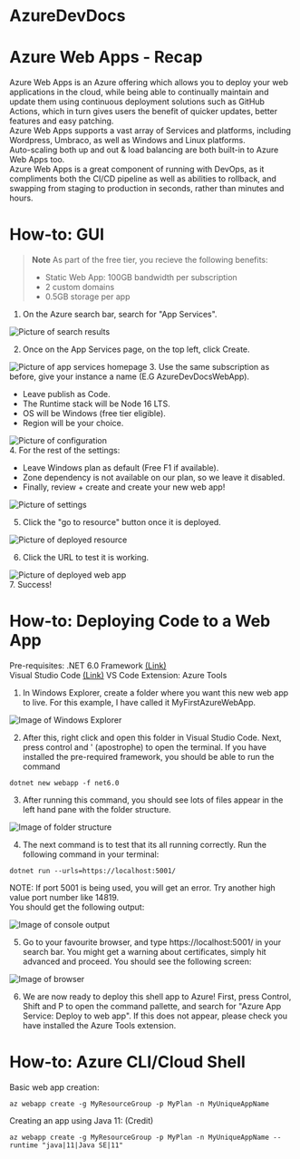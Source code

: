 # AzureDevDocs
# Azure Web Apps - Recap
Azure Web Apps is an Azure offering which allows you to deploy your web applications in the cloud, while being able to continually maintain and update them using continuous deployment solutions such as GitHub Actions, which in turn gives users the benefit of quicker updates, better features and easy patching.  
Azure Web Apps supports a vast array of Services and platforms, including Wordpress, Umbraco, as well as Windows and Linux platforms.  
Auto-scaling both up and out & load balancing are both built-in to Azure Web Apps too.  
Azure Web Apps is a great component of running with DevOps, as it compliments both the CI/CD pipeline as well as abilities to rollback, and swapping from staging to production in seconds, rather than minutes and hours.

# How-to: GUI
> **Note**
> As part of the free tier, you recieve the following benefits:
> - Static Web App: 100GB bandwidth per subscription
> - 2 custom domains
> - 0.5GB storage per app
1. On the Azure search bar, search for "App Services".  

![Picture of search results](images/Step1.png)  

2. Once on the App Services page, on the top left, click Create.

![Picture of app services homepage](images/Step2.png)
3. Use the same subscription as before, give your instance a name (E.G AzureDevDocsWebApp).  
- Leave publish as Code.  
- The Runtime stack will be Node 16 LTS.  
- OS will be Windows (free tier eligible).  
- Region will be your choice.  

![Picture of configuration](images/Step3.png)  
4. For the rest of the settings:  
- Leave Windows plan as default (Free F1 if available).
- Zone dependency is not available on our plan, so we leave it disabled.  
- Finally, review + create and create your new web app!  

![Picture of settings](images/Step4.png)  

5. Click the "go to resource" button once it is deployed.  

![Picture of deployed resource](images/Step5.png)  

6. Click the URL to test it is working.  

![Picture of deployed web app](images/Step6.png)  
7. Success!
# How-to: Deploying Code to a Web App
Pre-requisites: .NET 6.0 Framework [(Link)](https://dotnet.microsoft.com/en-us/download/dotnet/6.0)  
Visual Studio Code [(Link)](https://code.visualstudio.com/) 
VS Code Extension: Azure Tools 
1. In Windows Explorer, create a folder where you want this new web app to live. For this example, I have called it MyFirstAzureWebApp.  

![Image of Windows Explorer](images/part2step1.png)

2. After this, right click and open this folder in Visual Studio Code. Next, press control and ' (apostrophe) to open the terminal. If you have installed the pre-required framework, you should be able to run the command  
```shell 
dotnet new webapp -f net6.0
```

3. After running this command, you should see lots of files appear in the left hand pane with the folder structure.  

![Image of folder structure](images/part2step3.png)

4. The next command is to test that its all running correctly. Run the following command in your terminal:  
```shell
dotnet run --urls=https://localhost:5001/
```

NOTE: If port 5001 is being used, you will get an error. Try another high value port number like 14819.  
You should get the following output:  

![Image of console output](images/part2step4.png)  

5. Go to your favourite browser, and type https://localhost:5001/ in your search bar. You might get a warning about certificates, simply hit advanced and proceed. You should see the following screen:  

![Image of browser](images/part2step5.png)  

6. We are now ready to deploy this shell app to Azure! First, press Control, Shift and P to open the command pallette, and search for "Azure App Service: Deploy to web app". If this does not appear, please check you have installed the Azure Tools extension.  

# How-to: Azure CLI/Cloud Shell
Basic web app creation:
```shell
az webapp create -g MyResourceGroup -p MyPlan -n MyUniqueAppName
```
Creating an app using Java 11: (Credit)
```shell
az webapp create -g MyResourceGroup -p MyPlan -n MyUniqueAppName --runtime "java|11|Java SE|11"
```
